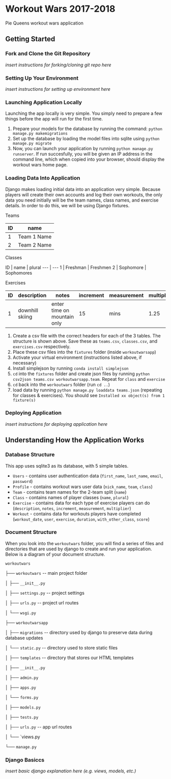 # Workout Wars 2017-2018
Pie Queens workout wars application

## Getting Started
### Fork and Clone the Git Repository
_insert instructions for forking/cloning git repo here_

### Setting Up Your Environment
_insert instructions for setting up environment here_

### Launching Application Locally
Launching the app locally is very simple. You simply need to prepare a few things before the app will run for the first time.
1. Prepare your models for the database by running the command: `python manage.py makemigrations`
2. Set up the database by loading the model files into sqlite using `python manage.py migrate`
3. Now, you can launch your application by running `python manage.py runserver`. If run succesfully, you will be given an IP address in the command line, which when copied into your browser, should display the workout wars home page.

### Loading Data Into Application
Django makes loading initial data into an application very simple. Because players will create their own accounts and log their own workouts, the only data you need initially will be the team names, class names, and exercise details. In order to do this, we will be using Django fixtures.

Teams

ID | name
--- | ---
1 | Team 1 Name
2 | Team 2 Name

Classes

ID | name | plural
--- | ---
1 | Freshman | Freshmen
2 | Sophomore | Sophomores

Exercises

ID | description | notes | increment | measurement | multiplier
--- | --- | --- | --- | --- | ---
1 | downhill skiing | enter time on mountain only | 15 | mins | 1.25

1. Create a csv file with the correct headers for each of the 3 tables. The structure is shown above. Save these as `teams.csv`, `classes.csv`, and `exercises.csv` respectively.
2. Place these csv files into the `fixtures` folder (inside `workoutwarsapp`)
3. Activate your virtual environment (instructions listed above, if necessary)
4. Install simplejson by running `conda install simplejson`
5. `cd` into the `fixtures` folder and create json files by running `python csv2json teams.csv workoutwarsapp.team`. Repeat for `class` and `exercise`
6. `cd` back into the `workoutwars` folder (run `cd ..`)
7. load data by running `python manage.py loaddata teams.json` (repeating for classes & exercises). You should see `Installed xx object(s) from 1 fixture(s)`

### Deploying Application
_insert instructions for deploying application here_

## Understanding How the Application Works

### Database Structure
This app uses sqlite3 as its database, with 5 simple tables.
- `Users` - contains user authentication data (`first_name`, `last_name`, `email`, `password`)
- `Profile` - contains workout wars user data (`nick_name`, `team`, `class`)
- `Team` - contains team names for the 2-team split (`name`)
- `Class` - contains names of player classes (`name`, `plural`)
- `Exercise` - contains data for each type of exercise players can do (`description`, `notes`, `increment`, `measurement`, `multiplier`)
- `Workout` - contains data for workouts players have completed (`workout_date`, `user`, `exercise`, `duration`, `with_other_class`, `score`)

### Document Structure

When you look into the `workoutwars` folder, you will find a series of files and directories that are used by django to create and run your application. Below is a diagram of your document structure.

`workoutwars`

├── `workoutwars` -- main project folder

│        ├── `__init__.py`

│        ├── `settings.py` -- project settings

│        ├── `urls.py` -- project url routes

│        └── `wsgi.py`

├── `workoutwarsapp`

│        ├── `migrations` -- directory used by django to preserve data during database updates

│        └── `static.py` -- directory used to store static files

│        ├── `templates` -- directory that stores our HTML templates

│        ├── `__init__.py`

│        ├── `admin.py`

│        ├── `apps.py`

│        └── `forms.py`

│        ├── `models.py`

│        ├── `tests.py`

│        ├── `urls.py` -- app url routes

│        └── `views.py

└── `manage.py`

### Django Basiccs
_insert basic django explanation here (e.g. views, models, etc.)_
